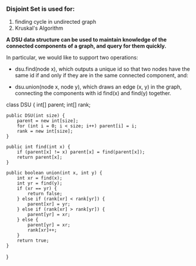 ### Disjoint Set is used for:
1. finding cycle in undirected graph
2. Kruskal's Algorithm 

**A DSU data structure can be used to maintain knowledge of the connected components of a graph, and query for them quickly.**

In particular, we would like to support two operations:

- dsu.find(node x), which outputs a unique id so that two nodes have the same id if and only if they are in the same connected component, and:

- dsu.union(node x, node y), which draws an edge (x, y) in the graph, connecting the components with id find(x) and find(y) together.

class DSU {
    int[] parent;
    int[] rank;

    public DSU(int size) {
        parent = new int[size];
        for (int i = 0; i < size; i++) parent[i] = i;
        rank = new int[size];
    }

    public int find(int x) {
        if (parent[x] != x) parent[x] = find(parent[x]);
        return parent[x];
    }

    public boolean union(int x, int y) {
        int xr = find(x);
        int yr = find(y);
        if (xr == yr) {
            return false;
        } else if (rank[xr] < rank[yr]) {
            parent[xr] = yr;
        } else if (rank[xr] > rank[yr]) {
            parent[yr] = xr;
        } else {
            parent[yr] = xr;
            rank[xr]++;
        }
        return true;
    }
}